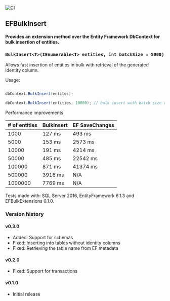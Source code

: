![CI](https://github.com/andreisabau/EFBulkInsert/workflows/CI/badge.svg)
## EFBulkInsert
#### Provides an extension method over the Entity Framework DbContext for bulk insertion of entities.

### `BulkInsert<T>(IEnumerable<T> entities, int batchSize = 5000)`

Allows fast insertion of entities in bulk with retrieval of the generated identity column.

Usage:

```csharp

dbContext.BulkInsert(entites);

dbContext.BulkInsert(entities, 10000); // bulk insert with batch size of 10000

```

Performance improvements

| # of entities | BulkInsert | EF SaveChanges |
| ------------|------------|----------------|
| 1000        | 127 ms     | 493 ms |
| 5000        | 153 ms     | 2573 ms |
| 10000       | 191 ms     | 4214 ms   |
| 50000       | 485 ms     | 22542 ms  |
| 100000      | 871 ms     | 41374 ms   |
| 500000      | 3916 ms    | N/A  |
| 1000000     | 7769 ms    | N/A  |

Tests made with: SQL Server 2016, EntityFramework 6.1.3 and EFBulkExtensions 0.1.0.

### Version history
#### v0.3.0
 - Added: Support for schemas
 - Fixed: Inserting into tables without identity columns
 - Fixed: Retrieving the table name from EF metadata
 
#### v0.2.0
 - Fixed: Support for transactions

#### v0.1.0
 - Initial release
